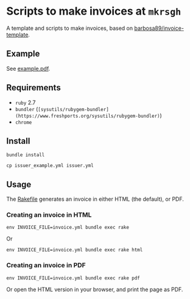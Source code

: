 # Scripts to make invoices at `mkrsgh`

A template and scripts to make invoices, based on
[barbosa89/invoice-template](https://raw.githubusercontent.com/barbosa89/invoice-template).

## Example

See [example.pdf](example.pdf).

## Requirements

- `ruby` 2.7
- `bundler` (`[sysutils/rubygem-bundler](https://www.freshports.org/sysutils/rubygem-bundler)`)
- `chrome`

## Install

```console
bundle install
```

```console
cp issuer_example.yml issuer.yml
```

## Usage

The [Rakefile](Rakefile) generates an invoice in either HTML (the default),
or PDF.

### Creating an invoice in HTML

```console
env INVOICE_FILE=invoice.yml bundle exec rake
```

Or

```console
env INVOICE_FILE=invoice.yml bundle exec rake html
```

### Creating an invoice in PDF

```console
env INVOICE_FILE=invoice.yml bundle exec rake pdf
```

Or open the HTML version in your browser, and print the page as PDF.
